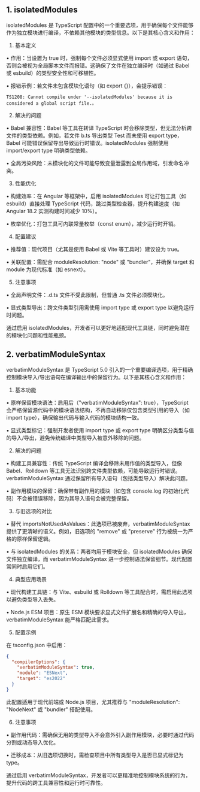 ## 1. isolatedModules

isolatedModules 是 TypeScript 配置中的一个重要选项，用于确保每个文件能够作为独立模块进行编译，不依赖其他模块的类型信息。以下是其核心含义和作用：

1. 基本定义

• 作用：当设置为 true 时，强制每个文件必须显式使用 import 或 export 语句，否则会被视为全局脚本文件而报错。这确保了文件在独立编译时（如通过 Babel 或 esbuild）的类型安全性和可移植性。

• 报错示例：若文件未包含模块化语句（如 export {}），会提示错误：

```
TS1208: Cannot compile under '--isolatedModules' because it is considered a global script file.。
```

2. 解决的问题

• Babel 兼容性：Babel 等工具在转译 TypeScript 时会移除类型，但无法分析跨文件的类型依赖。例如，若文件 b.ts 导出类型 Test 而未使用 export type，Babel 可能错误保留导出导致运行时错误。isolatedModules 强制使用 import/export type 明确类型依赖。

• 全局污染风险：未模块化的文件可能导致变量泄露到全局作用域，引发命名冲突。

3. 性能优化

• 构建效率：在 Angular 等框架中，启用 isolatedModules 可让打包工具（如 esbuild）直接处理 TypeScript 代码，跳过类型检查器，提升构建速度（如 Angular 18.2 实测构建时间减少 10%）。

• 枚举优化：打包工具可内联常量枚举（const enum），减少运行时开销。

4. 配置建议

• 推荐值：现代项目（尤其是使用 Babel 或 Vite 等工具时）建议设为 true。

• 关联配置：需配合 moduleResolution: "node" 或 "bundler"，并确保 target 和 module 为现代标准（如 esnext）。

5. 注意事项

• 全局声明文件：.d.ts 文件不受此限制，但普通 .ts 文件必须模块化。

• 显式类型导出：跨文件类型引用需使用 import type 或 export type 以避免运行时问题。

通过启用 isolatedModules，开发者可以更好地适配现代工具链，同时避免潜在的模块化问题和性能瓶颈。

## 2. verbatimModuleSyntax

verbatimModuleSyntax 是 TypeScript 5.0 引入的一个重要编译选项，用于精确控制模块导入/导出语句在编译输出中的保留行为。以下是其核心含义和作用：

1. 基本功能

• 原样保留模块语法：启用后（"verbatimModuleSyntax": true），TypeScript 会严格保留源代码中的模块语法结构，不再自动移除仅包含类型引用的导入（如 import type），确保输出代码与输入代码的模块结构一致。

• 显式类型标记：强制开发者使用 import type 或 export type 明确区分类型与值的导入/导出，避免传统编译中类型导入被意外移除的问题。

2. 解决的问题

• 构建工具兼容性：传统 TypeScript 编译会移除未用作值的类型导入，但像 Babel、Rolldown 等工具无法识别跨文件类型依赖，可能导致运行时错误。verbatimModuleSyntax 通过保留所有导入语句（包括类型导入）解决此问题。

• 副作用模块的保留：确保带有副作用的模块（如包含 console.log 的初始化代码）不会被错误移除，因为其导入语句会被完整保留。

3. 与旧选项的对比

• 替代 importsNotUsedAsValues：此选项已被废弃，verbatimModuleSyntax 提供了更清晰的语义。例如，旧选项的 "remove" 或 "preserve" 行为被统一为严格的原样保留逻辑。

• 与 isolatedModules 的关系：两者均用于模块安全，但 isolatedModules 确保文件独立编译，而 verbatimModuleSyntax 进一步控制语法保留细节。现代配置常同时启用它们。

4. 典型应用场景

• 现代构建工具链：与 Vite、esbuild 或 Rolldown 等工具配合时，需启用此选项以避免类型导入丢失。

• Node.js ESM 项目：原生 ESM 模块要求显式文件扩展名和精确的导入导出，verbatimModuleSyntax 能严格匹配此需求。

5. 配置示例

在 tsconfig.json 中启用：

```json
{
  "compilerOptions": {
    "verbatimModuleSyntax": true,
    "module": "ESNext",
    "target": "es2022"
  }
}
```

此配置适用于现代前端或 Node.js 项目，尤其推荐与 "moduleResolution": "NodeNext" 或 "bundler" 搭配使用。

6. 注意事项

• 副作用代码：需确保无用的类型导入不会意外引入副作用模块，必要时通过代码分割或动态导入优化。

• 迁移成本：从旧选项切换时，需检查项目中所有类型导入是否已显式标记为 type。

通过启用 verbatimModuleSyntax，开发者可以更精准地控制模块系统的行为，提升代码的跨工具兼容性和运行时可靠性。
